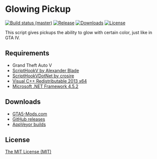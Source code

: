 # Glowing Pickup

[![Build status (master)](https://img.shields.io/appveyor/ci/kagikn/glowingpickup.svg?style=flat-square)](https://ci.appveyor.com/project/kagikn/glowingpickup)
[![Release](https://img.shields.io/github/release/kagikn/GlowingPickup.svg?style=flat-square)](https://github.com/kagikn/GlowingPickup/releases/latest)
[![Downloads](https://img.shields.io/github/downloads/kagikn/GlowingPickup/latest/total.svg?style=flat-square)](https://github.com/kagikn/GlowingPickup/releases/latest)
[![License](https://img.shields.io/github/license/kagikn/GlowingPickup.svg?style=flat-square)](./LICENSE.md)

This script gives pickups the ability to glow with certain color, just like in GTA IV.

## Requirements

* Grand Theft Auto V
* [ScriptHookV by Alexander Blade](http://www.dev-c.com/gtav/scripthookv/)
* [ScriptHookVDotNet by crosire](https://github.com/crosire/scripthookvdotnet)
* [Visual C++ Redistributable 2013 x64](https://www.microsoft.com/en-us/download/details.aspx?id=40784)
* [Microsoft .NET Framework 4.5.2](http://www.microsoft.com/en-us/download/details.aspx?id=42643)

## Downloads

* [GTA5-Mods.com](https://www.gta5-mods.com/scripts/manual-transmission-ikt)
* [GitHub releases](https://github.com/E66666666/GTAVManualTransmission/releases)
* [AppVeyor builds](https://ci.appveyor.com/project/E66666666/gtavmanualtransmission/build/artifacts)

## License

[The MIT License (MIT)](./LICENSE.md)
